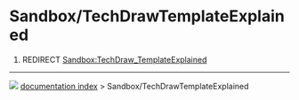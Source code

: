 # Sandbox/TechDrawTemplateExplained
1.  REDIRECT [Sandbox:TechDraw_TemplateExplained](Sandbox_TechDraw_TemplateExplained.md)



---
![](images/Button_right.svg) [documentation index](../README.md) > Sandbox/TechDrawTemplateExplained
